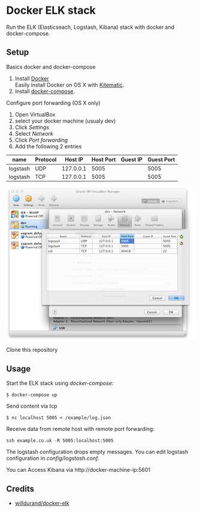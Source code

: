 # Docker ELK stack

Run the ELK (Elasticseach, Logstash, Kibana) stack with docker and docker-compose.

## Setup

Basics docker and docker-compose

1. Install [Docker](http://docker.io)  
   Easily install Docker on OS X with [Kitematic](https://kitematic.com/).
2. Install [docker-compose](http://docs.docker.com/compose/install/).

Configure port forwarding (OS X only)

1. Open VirtualBox
2. select your docker machine (usualy dev)
3. Click *Settings*
4. Select *Network*
5. Click *Port forwarding*
6. Add the following 2 entries  

| name     | Protocol | Host IP   | Host Port | Guest IP | Guest Port |
|----------|----------|-----------|-----------|----------|------------|
| logstash | UDP      | 127.0.0.1 | 5005      |          | 5005       |
| logstash | TCP      | 127.0.0.1 | 5005      |          | 5005       |

![Port forwarding with VirtualBox](images/virtual-box-port-forwarding.png)

Clone this repository
## Usage

Start the ELK stack using *docker-compose*:

```
$ docker-compose up
```

Send content via tcp

```
$ nc localhost 5005 < /example/log.json
```

Receive data from remote host with remote port forwarding:
```
ssh example.co.uk -R 5005:localhost:5005
```

The logstash configuration drops empty messages.
You can edit logstash configuration in *config/logstash.conf*.

You can Access Kibana via http://docker-machine-ip:5601

## Credits

- [willdurand/docker-elk](https://github.com/willdurand/docker-elk)
